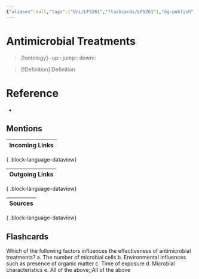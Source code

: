 ```yaml
---
{"aliases":null,"tags":["Uni/LFS261","flashcards/LFS261"],"dg-publish":true,"permalink":"/cards/antimicrobial-treatments/","dgPassFrontmatter":true}
---
```


# Antimicrobial Treatments

> [!ontology]-
> up:: 
> jump:: 
> down:: 

> [!Definition] Definition

# Reference

- 

## Mentions

| Incoming Links |
| -------------- |

{ .block-language-dataview}

| Outgoing Links |
| -------------- |

{ .block-language-dataview}

| Sources |
| ------- |

{ .block-language-dataview}

## Flashcards

Which of the following factors influences the effectiveness of antimicrobial treatments? a. The number of microbial cells b. Environmental influences such as presence of organic matter c. Time of exposure d. Microbial characteristics e. All of the above;;All of the above
<!--SR:!2024-07-27,37,290-->